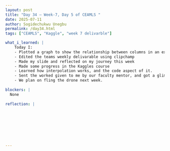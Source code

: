 ```yaml
---
layout: post
title: "Day 34 – Week-7, Day 5 of CEAMLS "
date: 2025-07-11
author: Sogidechukwu Unegbu
permalink: /day34.html
tags: ["CEAMLS", "Kaggle", "week 7 delivarble"]

what_i_learned: |    
    Today I:
    - Plotted a graph to show the relationship between columns in an excel graph
    - Edited the teams weekly delivarable using clipchamp
    - Made my slide and reflected on my journey this week
    - Made some progress in the Kaggles course
    - Learned how interpolation works, and the code aspect of it.
    - Sent the worked given to me by our faculty mentor, and got a glimpse and plan of what the future weeks hold
    - We plan on fling the drone next week.
  
blockers: |
  None
  
reflection: |
  


  
  

  
   
---
```

